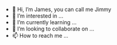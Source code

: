 - 👋 Hi, I’m James, you can call me Jimmy
- 👀 I’m interested in ...
- 🌱 I’m currently learning ...
- 💞️ I’m looking to collaborate on ...
- 📫 How to reach me ...

<!---
jameskehs/jameskehs is a ✨ special ✨ repository because its `README.md` (this file) appears on your GitHub profile.
You can click the Preview link to take a look at your changes.
--->
